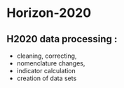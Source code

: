 # Horizon-2020

## H2020 data processing :
- cleaning, correcting, 
- nomenclature changes,
- indicator calculation
- creation of data sets
